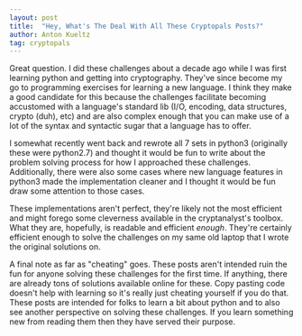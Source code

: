 ```yaml
---
layout: post
title:  "Hey, What's The Deal With All These Cryptopals Posts?"
author: Anton Kueltz
tag: cryptopals
---
```


Great question. I did these challenges about a decade ago while I was first
learning python and getting into cryptography. They've since become my go
to programming exercises for learning a new language. I think they make a good
candidate for this because the challenges facilitate becoming accustomed with
a language's standard lib (I/O, encoding, data structures, crypto (duh), etc)
and are also complex enough that you can make use of a lot of the syntax and
syntactic sugar that a language has to offer.

I somewhat recently went back and rewrote all 7 sets in python3 (originally these 
were python2.7) and thought it would be fun to write about the problem solving
process for how I approached these challenges. Additionally, there were also some
cases where new language features in python3 made the implementation cleaner and
I thought it would be fun draw some attention to those cases.

These implementations aren't perfect, they're likely not the most efficient and
might forego some cleverness available in the cryptanalyst's toolbox. What they
are, hopefully, is readable and efficient _enough_. They're certainly efficient
enough to solve the challenges on my same old laptop that I wrote the original 
solutions on.

A final note as far as "cheating" goes. These posts aren't intended ruin the fun
for anyone solving these challenges for the first time. If anything, there are
already tons of solutions available online for these. Copy pasting code doesn't
help with learning so it's really just cheating yourself if you do that. These
posts are intended for folks to learn a bit about python and to also see another
perspective on solving these challenges. If you learn something new from reading
them then they have served their purpose.
